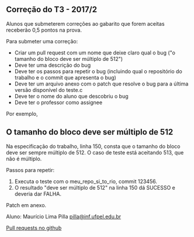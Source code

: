 ## Correção do T3 - 2017/2


Alunos que submeterem correções ao gabarito que forem aceitas receberão 0,5 pontos na prova.

Para submeter uma correção:

- Criar um pull request com um nome que deixe claro qual o bug ("o tamanho do bloco deve ser múltiplo de 512")
- Deve ter uma descrição do bug
- Deve ter os passos para repetir o bug (incluindo qual o repositório do trabalho e o commit que apresenta o bug)
- Deve ter um arquivo anexo com o patch que resolve o bug para a última versão disponível do teste.c
- Deve ter o nome do aluno que descobriu o bug
- Deve ter o professor como assignee

Por exemplo,


## O tamanho do bloco deve ser múltiplo de 512

Na especificação do trabalho, linha 150, consta que o tamanho do bloco deve ser sempre múltiplo de 512. O caso de teste está aceitando 513, que não é múltiplo.

Passos para repetir:

1. Executa o teste com o meu_repo_si_to_rio, commit 123456. 
2. O resultado "deve ser múltiplo de 512" na linha 150 dá SUCESSO e deveria dar FALHA.

Patch em anexo.

Aluno: Maurício Lima Pilla <pilla@inf.ufpel.edu.br>  


[Pull requests no github](https://help.github.com/articles/about-pull-requests/)